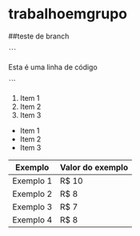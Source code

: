 # trabalhoemgrupo
##teste de branch


ˋˋˋ

Esta é uma linha de código

ˋˋ`

1. Item 1
2. Item 2
3. Item 3

* Item 1
* Item 2
* Item 3

Exemplo   | Valor do exemplo
--------- | ------
Exemplo 1 | R$ 10
Exemplo 2 | R$ 8
Exemplo 3 | R$ 7
Exemplo 4 | R$ 8
